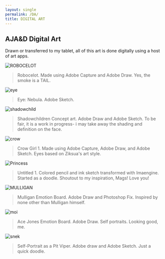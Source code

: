```yaml
---
layout: single
permalink: /DA/
title: DIGITAL ART
---
```

## AJA&D Digital Art
Drawn or transferred to my tablet, all of this art is done digitally using a host of art apps.

![ROBOCELOT](/great_gatsbys/0E93E6E7-BCC4-4C4E-8951-3F699D8B32F6.jpeg)
> Robocelot. Made using Adobe Capture and Adobe Draw. Yes, the smoke is a TAIL.

![eye](/great_gatsbys/_pages/5F77467D-E97A-4653-9FF3-75C0FE7F31C1.jpeg)
> Eye: Nebula. Adobe Sketch.

![shadowchild](/great_gatsbys/_pages/6291F344-BC61-42F2-B1F9-6D9EEABB0D3D.jpeg)
> Shadowchildren Concept art. Adobe Draw and Adobe Sketch. To be fair, it is a work in progress- i may take away the shading and definition on the face.

![crow](/great_gatsbys/1A894163-FF09-4730-A596-E0CAF54BE56F.png)
> Crow Girl 1. Made using Adobe Capture, Adobe Draw, and Adobe Sketch. Eyes based on Ziksua's art style.


![Princess](/great_gatsbys/6EDF4D46-D8BD-4096-B367-5688D5EEDB81.jpeg)
> Untitled 1. Colored pencil and ink sketch transformed with Imaengine. Started as a doodle. Shoutout to my inspiration, Mags! Love you!


![MULLIGAN](/great_gatsbys/7409614D-00EF-410D-8B2B-6F6A5840D9C9.jpeg)
> Mulligan Emotion Board. Adobe Draw and Photoshop Fix. Inspired by none other than Mulligan himself.


![moi](/great_gatsbys/1C33229A-C2E1-4B55-B950-4BD6E1EA60DF.png)
> Ace Jones Emotion Board. Adobe Draw. Self portraits. Looking good, me.


![snek](/great_gatsbys/7B388108-B8F4-4156-9917-7C75673DD50C.png)
> Self-Portrait as a Pit Viper. Adobe draw and Adobe Sketch. Just a quick doodle.
